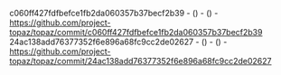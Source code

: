 c060ff427fdfbefce1fb2da060357b37becf2b39 -  () -  () - https://github.com/project-topaz/topaz/commit/c060ff427fdfbefce1fb2da060357b37becf2b39
24ac138add76377352f6e896a68fc9cc2de02627 -  () -  () - https://github.com/project-topaz/topaz/commit/24ac138add76377352f6e896a68fc9cc2de02627
